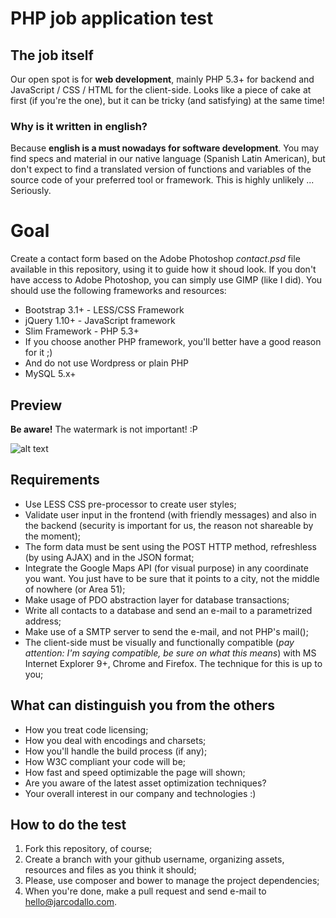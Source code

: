 # PHP job application test

## The job itself
Our open spot is for **web development**, mainly PHP 5.3+ for backend and JavaScript / CSS / HTML for the client-side. Looks like a piece of cake at first (if you're the one), but it can be tricky (and satisfying) at the same time!

### Why is it written in english?
Because **english is a must nowadays for software development**. You may find specs and material in our native language (Spanish Latin American), but don't expect to find a translated version of functions and variables of the source code of your preferred tool or framework. This is highly unlikely ... Seriously.

# Goal
Create a contact form based on the Adobe Photoshop _contact.psd_ file available in this repository, using it to guide how it shoud look. If you don't have access to Adobe Photoshop, you can simply use GIMP (like I did). You should use the following frameworks and resources:

* Bootstrap 3.1+ - LESS/CSS Framework
* jQuery 1.10+ - JavaScript framework
* Slim Framework - PHP 5.3+
 * If you choose another PHP framework, you'll better have a good reason for it ;)
  * And do not use Wordpress or plain PHP
* MySQL 5.x+

## Preview
**Be aware!** The watermark is not important! :P

![alt text](https://github.com/JarcDevelop/php-hire-test/raw/master/resources/preview.png "Contacts preview")

## Requirements
* Use LESS CSS pre-processor to create user styles;
* Validate user input in the frontend (with friendly messages) and also in the backend (security is important for us, the reason not shareable by the moment);
* The form data must be sent using the POST HTTP method, refreshless (by using AJAX) and in the JSON format;
* Integrate the Google Maps API (for visual purpose) in any coordinate you want. You just have to be sure that it points to a city, not the middle of nowhere (or Area 51);
* Make usage of PDO abstraction layer for database transactions;
* Write all contacts to a database and send an e-mail to a parametrized address;
* Make use of a SMTP server to send the e-mail, and not PHP's mail();
* The client-side must be visually and functionally compatible (_pay attention: I'm saying compatible, be sure on what this means_) with MS Internet Explorer 9+, Chrome and Firefox. The technique for this is up to you;

## What can distinguish you from the others
* How you treat code licensing;
* How you deal with encodings and charsets;
* How you'll handle the build process (if any);
* How W3C compliant your code will be;
* How fast and speed optimizable the page will shown;
* Are you aware of the latest asset optimization techniques?
* Your overall interest in our company and technologies :)

## How to do the test
1. Fork this repository, of course;
2. Create a branch with your github username, organizing assets, resources and files as you think it should;
3. Please, use composer and bower to manage the project dependencies;
4. When you're done, make a pull request and send e-mail to hello@jarcodallo.com.
